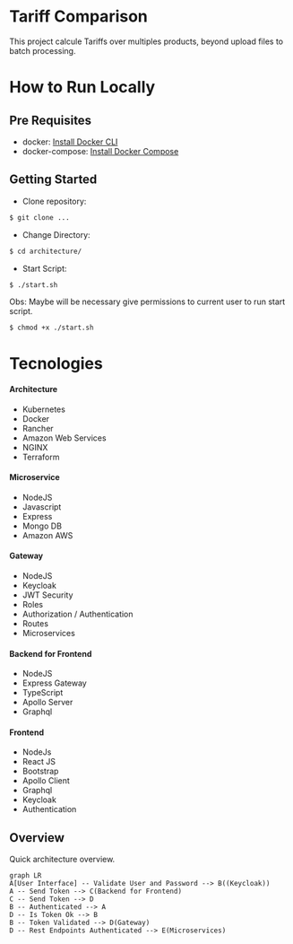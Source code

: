 # Tariff Comparison

This project calcule Tariffs over multiples products, beyond upload files to batch processing.
# How to Run Locally
##  Pre Requisites
* docker: [Install Docker CLI](https://docs.docker.com/get-docker/)
* docker-compose: [Install Docker Compose](https://docs.docker.com/compose/install/)

## Getting Started

- Clone repository:
```sh
$ git clone ...
```

- Change Directory:
```sh
$ cd architecture/
```
- Start Script:
```sh
$ ./start.sh
```
Obs:
Maybe will be necessary give permissions to current user to run start script.
```sh
$ chmod +x ./start.sh
```
# Tecnologies
#### Architecture
- Kubernetes
- Docker
- Rancher
- Amazon Web Services
- NGINX
- Terraform
#### Microservice
- NodeJS
- Javascript
- Express
- Mongo DB
- Amazon AWS
#### Gateway
- NodeJS
- Keycloak
- JWT Security
- Roles
- Authorization / Authentication
- Routes
- Microservices
#### Backend for Frontend
- NodeJS
- Express Gateway
- TypeScript
- Apollo Server
- Graphql
#### Frontend
- NodeJs
- React JS
- Bootstrap
- Apollo Client
- Graphql
- Keycloak
- Authentication
## Overview

Quick architecture overview.

```mermaid
graph LR
A[User Interface] -- Validate User and Password --> B((Keycloak))
A -- Send Token --> C(Backend for Frontend)
C -- Send Token --> D
B -- Authenticated --> A
D -- Is Token Ok --> B
B -- Token Validated --> D(Gateway)
D -- Rest Endpoints Authenticated --> E(Microservices)
```